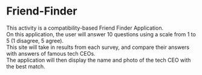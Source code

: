# Friend-Finder
This activity is a compatibility-based Friend Finder Application.   
On this application, the user will answer 10 questions using a scale from 1 to 5 (1 disagree, 5 agree).  
This site will take in results from each survey, and compare their answers with answers of famous tech CEOs.  
The application will then display the name and photo of the tech CEO with the best match.  
